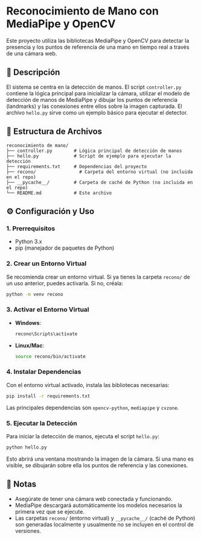 # Reconocimiento de Mano con MediaPipe y OpenCV

Este proyecto utiliza las bibliotecas MediaPipe y OpenCV para detectar la presencia y los puntos de referencia de una mano en tiempo real a través de una cámara web.

## 📜 Descripción

El sistema se centra en la detección de manos. El script `controller.py` contiene la lógica principal para inicializar la cámara, utilizar el modelo de detección de manos de MediaPipe y dibujar los puntos de referencia (landmarks) y las conexiones entre ellos sobre la imagen capturada. El archivo `hello.py` sirve como un ejemplo básico para ejecutar el detector.

## 📂 Estructura de Archivos

```
reconocimiento de mano/
├── controller.py        # Lógica principal de detección de manos
├── hello.py             # Script de ejemplo para ejecutar la detección
├── requirements.txt     # Dependencias del proyecto
├── recono/                # Carpeta del entorno virtual (no incluida en el repo)
├── __pycache__/         # Carpeta de caché de Python (no incluida en el repo)
└── README.md            # Este archivo
```

## ⚙️ Configuración y Uso

### 1. Prerrequisitos

- Python 3.x
- pip (manejador de paquetes de Python)

### 2. Crear un Entorno Virtual

Se recomienda crear un entorno virtual. Si ya tienes la carpeta `recono/` de un uso anterior, puedes activarla. Si no, créala:

```bash
python -m venv recono
```

### 3. Activar el Entorno Virtual

- **Windows**:
  ```bash
  recono\Scripts\activate
  ```
- **Linux/Mac**:
  ```bash
  source recono/bin/activate
  ```

### 4. Instalar Dependencias

Con el entorno virtual activado, instala las bibliotecas necesarias:

```bash
pip install -r requirements.txt
```
Las principales dependencias son `opencv-python`, `mediapipe` y `cvzone`.

### 5. Ejecutar la Detección

Para iniciar la detección de manos, ejecuta el script `hello.py`:

```bash
python hello.py
```

Esto abrirá una ventana mostrando la imagen de la cámara. Si una mano es visible, se dibujarán sobre ella los puntos de referencia y las conexiones.

## 📝 Notas

- Asegúrate de tener una cámara web conectada y funcionando.
- MediaPipe descargará automáticamente los modelos necesarios la primera vez que se ejecute.
- Las carpetas `recono/` (entorno virtual) y `__pycache__/` (caché de Python) son generadas localmente y usualmente no se incluyen en el control de versiones.
